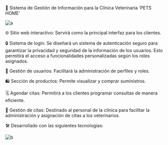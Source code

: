 🐾 Sistema de Gestión de Información para la Clínica Veterinaria 'PETS HOME'

![a](https://github.com/jheinember16/sistemagestionveterinaria/assets/54987070/eb58c945-29cf-4b39-8ee4-4b7d3227b1b4)



🌐 Sitio web interactivo: Servirá como la principal interfaz para los clientes.

🔒 Sistema de login: Se diseñará un sistema de autenticación seguro para garantizar la privacidad y seguridad de la información de los usuarios. Esto permitirá el acceso a funcionalidades personalizadas según los roles asignados.

👤 Gestión de usuarios: Facilitará la administración de perfiles y roles.

🛍️ Sección de productos: Permite visualizar y comprar suministros.

🗓️ Agendar citas: Permitirá a los clientes programar consultas de manera eficiente.

📅 Gestión de citas: Destinado al personal de la clínica para facilitar la administración y asignación de citas a los veterinarios.

🛠️ Desarrollado con las siguientes tecnologias: 

![b](https://github.com/jheinember16/sistemagestionveterinaria/assets/54987070/a0343322-36c4-4397-a1dc-6787006d9ea4)


